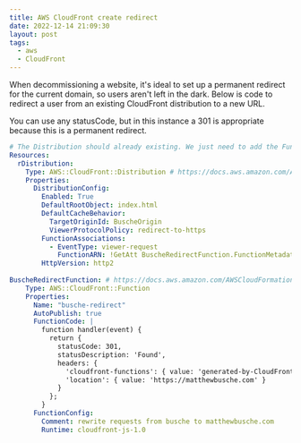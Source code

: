 ```yaml
---
title: AWS CloudFront create redirect
date: 2022-12-14 21:09:30
layout: post
tags:
  - aws
  - CloudFront
---
```


When decommissioning a website, it's ideal to set up a permanent redirect for the current domain, so users aren't left in the dark. Below is code to redirect a user from an existing CloudFront distribution to a new URL.

You can use any statusCode, but in this instance a 301 is appropriate because this is a permanent redirect.

```yaml
# The Distribution should already existing. We just need to add the FunctionAssociations
Resources:
  rDistribution:
    Type: AWS::CloudFront::Distribution # https://docs.aws.amazon.com/AWSCloudFormation/latest/UserGuide/aws-properties-cloudfront-distribution-distributionconfig.html
    Properties:
      DistributionConfig:
        Enabled: True
        DefaultRootObject: index.html
        DefaultCacheBehavior:
          TargetOriginId: BuscheOrigin
          ViewerProtocolPolicy: redirect-to-https
        FunctionAssociations:
          - EventType: viewer-request
            FunctionARN: !GetAtt BuscheRedirectFunction.FunctionMetadata.FunctionARN #name needs to match redirect function
        HttpVersion: http2
        
BuscheRedirectFunction: # https://docs.aws.amazon.com/AWSCloudFormation/latest/UserGuide/aws-resource-cloudfront-function.html
    Type: AWS::CloudFront::Function
    Properties:
      Name: "busche-redirect"
      AutoPublish: true
      FunctionCode: |
        function handler(event) {
          return {
            statusCode: 301, 
            statusDescription: 'Found',
            headers: {
              'cloudfront-functions': { value: 'generated-by-CloudFront-Functions' },
              'location': { value: 'https://matthewbusche.com' }
            }
          };
        }
      FunctionConfig:
        Comment: rewrite requests from busche to matthewbusche.com
        Runtime: cloudfront-js-1.0
```
